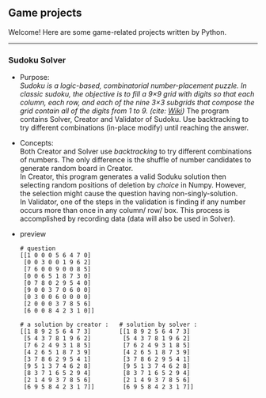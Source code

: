 ## Game projects

Welcome! Here are some game-related projects written by Python.

---

### Sudoku Solver

* Purpose:   
*Sudoku is a logic-based,  combinatorial number-placement puzzle. In classic sudoku, the objective is to fill a 9×9 grid with digits so that each column, each row, and each of the nine 3×3 subgrids that compose the grid contain all of the digits from 1 to 9. (cite: [Wiki](https://en.wikipedia.org/wiki/Sudoku))*
The program contains Solver, Creator and Validator of Sudoku.
Use backtracking to try different combinations (in-place modify) until reaching the answer.

* Concepts:   
Both Creator and Solver use *backtracking* to try different combinations of numbers. The only difference is the shuffle of number candidates to generate random board in Creator.   
In Creator, this program generates a valid Soduku solution then selecting random positions of deletion by *choice* in Numpy. However, the selection might cause the question having non-singly-solution.   
In Validator, one of the steps in the validation is finding if any number occurs more than once in any column/ row/ box. This process is accomplished by recording data (data will also be used in Solver).

* preview
  ```
  # question
  [[1 0 0 0 5 6 4 7 0]
   [0 0 3 0 0 1 9 6 2]
   [7 6 0 0 9 0 0 8 5]
   [0 0 6 5 1 8 7 3 0]
   [0 7 8 0 2 9 5 4 0]
   [9 0 0 3 7 0 6 0 0]
   [0 3 0 0 6 0 0 0 0]
   [2 0 0 0 3 7 8 5 6]
   [6 0 0 8 4 2 3 1 0]]
  
  # a solution by creator :   # solution by solver : 
  [[1 8 9 2 5 6 4 7 3]        [[1 8 9 2 5 6 4 7 3]
   [5 4 3 7 8 1 9 6 2]         [5 4 3 7 8 1 9 6 2]
   [7 6 2 4 9 3 1 8 5]         [7 6 2 4 9 3 1 8 5]
   [4 2 6 5 1 8 7 3 9]         [4 2 6 5 1 8 7 3 9]
   [3 7 8 6 2 9 5 4 1]         [3 7 8 6 2 9 5 4 1]
   [9 5 1 3 7 4 6 2 8]         [9 5 1 3 7 4 6 2 8]
   [8 3 7 1 6 5 2 9 4]         [8 3 7 1 6 5 2 9 4]
   [2 1 4 9 3 7 8 5 6]         [2 1 4 9 3 7 8 5 6]
   [6 9 5 8 4 2 3 1 7]]        [6 9 5 8 4 2 3 1 7]]
  ```
